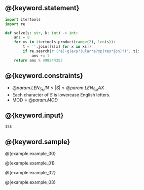 ## @{keyword.statement}

``` python
import itertools
import re

def solve(s: str, k: int) -> int:
    ans = 0
    for xs in itertools.product(range(2), len(s)):
        t = ''.join([s[x] for x in xs])
        if re.search(r'(re)+g(exp?|ular*e?xp(res*ion)?)', t):
            ans += 1
    return ans % 998244353
```

## @{keyword.constraints}

- $@{param.LEN_S_MIN} \le \lvert S \rvert \le @{param.LEN_S_MAX}$
- Each character of $S$ is lowercase English letters.
- $\mathrm{MOD} = @{param.MOD}$

## @{keyword.input}

```
$S$
```

## @{keyword.sample}

@{example.example_00}

@{example.example_01}

@{example.example_02}

@{example.example_03}
